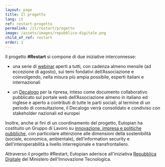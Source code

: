 ```yaml
---
layout: page
title: Il progetto
lang: it
ref: restart-progetto
permalink: /it/restart/progetto
image: /assets/images/repubblica-digitale.png
child_of_ref: restart
order: 1
---
```


Il progetto **#Restart** si compone di due iniziative interconnesse:

* una serie di [webinar](/it/restart/webinar) aperti a tutti, con cadenza almeno mensile (ad eccezione di agosto), sui temi fondativi dell’Associazione e coinvolgendo, nella misura più ampia possibile, esperti italiani e internazionali

* un [Decalogo](/it/restart/decalogo) per la ripresa, inteso come documento collaborativo pubblicato sul portale web dell’Associazione almeno in italiano ed inglese e aperto a contributi di tutte le parti sociali; al termine di un periodo di consultazione, il Decalogo verrà consolidato e condiviso con stakeholder nazionali ed europei

Inoltre, anche ai fini di un coordinamento del progetto, Eutopian ha costituito un Gruppo di Lavoro su [innovazione, impresa e politiche pubbliche](/it/gruppi-di-lavoro/innovazione-impresa-politiche-pubbliche), con particolare attenzione alle dimensioni della sostenibilità (sociale, economica, ambientale), dell’information security e dell’interoperabilità a livello interregionale e transfrontaliero.

Attraverso il progetto #Restart, Eutopian aderisce all'iniziativa [Repubblica Digitale](https://innovazione.gov.it/it/repubblica-digitale/) del Ministero dell'Innovazione Tecnologica.
